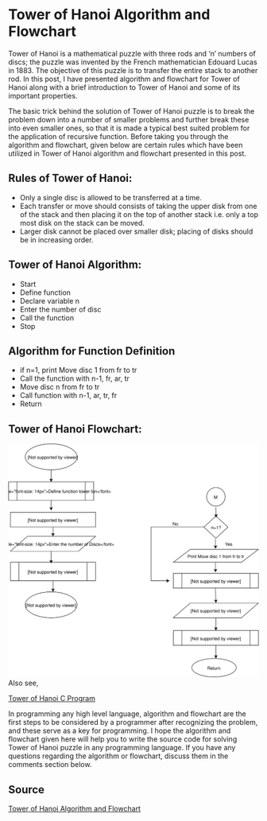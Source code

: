 # Tower of Hanoi Algorithm and Flowchart
Tower of Hanoi is a mathematical puzzle with three rods and ‘n’ numbers of discs; the puzzle was invented by the French mathematician Edouard Lucas in 1883. The objective of this puzzle is to transfer the entire stack to another rod. In this post, I have presented algorithm and flowchart for Tower of Hanoi along with a brief introduction to Tower of Hanoi and some of its important properties.

The basic trick behind the solution of Tower of Hanoi puzzle is to break the problem down into a number of smaller problems and further break these into even smaller ones, so that it is made a typical best suited problem for the application of recursive function. Before taking you through the algorithm and flowchart, given below are certain rules which have been utilized in Tower of Hanoi algorithm and flowchart presented in this post.

## Rules of Tower of Hanoi:
- Only a single disc is allowed to be transferred at a time.
- Each transfer or move should consists of taking the upper disk from one of the stack and then placing it on the top of another stack i.e. only a top most disk on the stack can be moved.
- Larger disk cannot be placed over smaller disk; placing of disks should be in increasing order.


## Tower of Hanoi Algorithm:
- Start
- Define function
- Declare variable n
- Enter the number of disc
- Call the function
- Stop

## Algorithm for Function Definition

- if n=1, print Move disc 1 from fr to tr
- Call the function with n-1, fr, ar, tr
- Move disc n from fr to tr
- Call function with n-1, ar, tr, fr
- Return

## Tower of Hanoi Flowchart:
![Tower of Hanoi Flowchart](YunyaGu.svg)
Also see, 

[Tower of Hanoi C Program](https://www.codewithc.com/c-program-for-tower-of-hanoi-recursion/)

In programming any high level language, algorithm and flowchart are the first steps to be considered by a programmer after recognizing the problem, and these serve as a key for programming. I hope the algorithm and flowchart given here will help you to write the source code for solving Tower of Hanoi puzzle in any programming language. If you have any questions regarding the algorithm or flowchart, discuss them in the comments section below.

## Source
[Tower of Hanoi Algorithm and Flowchart](https://www.codewithc.com/tower-of-hanoi-algorithm-flowchart/)
